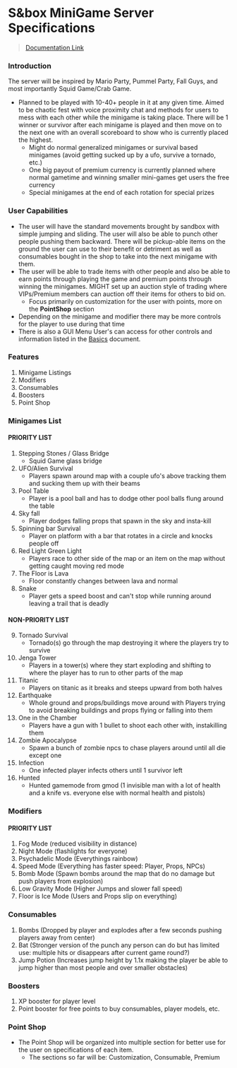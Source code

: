 # S&box MiniGame Server Specifications

> [Documentation Link](https://wiki.facepunch.com/sbox/)

### Introduction

The server will be inspired by Mario Party, Pummel Party, Fall Guys, and most importantly Squid Game/Crab Game. 
- Planned to be played with 10-40+ people in it at any given time. Aimed to be chaotic fest with voice proximity chat and methods for users to mess with each other while the minigame is taking place. There will be 1 winner or survivor after each minigame is played and then move on to the next one with an overall scoreboard to show who is currently placed the highest. 
    - Might do normal generalized minigames or survival based minigames (avoid getting sucked up by a ufo, survive a tornado, etc.)
    - One big payout of premium currency is currently planned where normal gametime and winning smaller mini-games get users the free currency
    - Special minigames at the end of each rotation for special prizes


### User Capabilities
- The user will have the standard movements brought by sandbox with simple jumping and sliding. The user will also be able to punch other people pushing them backward. There will be pickup-able items on the ground the user can use to their benefit or detriment as well as consumables bought in the shop to take into the next minigame with them.
- The user will be able to trade items with other people and also be able to earn points through playing the game and premium points through winning the minigames. MIGHT set up an auction style of trading where VIPs/Premium members can auction off their items for others to bid on. 
    - Focus primarily on customization for the user with points, more on the **PointShop** section
- Depending on the minigame and modifier there may be more controls for the player to use during that time
- There is also a GUI Menu User's can access for other controls and information listed in the [Basics](https://github.com/Plyons614/Sbox-Documentation-/blob/main/s%26boxBasics.md) document.


### Features

1. Minigame Listings
2. Modifiers
3. Consumables
4. Boosters
5. Point Shop

### Minigames List

#### PRIORITY LIST

1. Stepping Stones / Glass Bridge
    - Squid Game glass bridge
2. UFO/Alien Survival
    - Players spawn around map with a couple ufo's above tracking them and sucking them up with their beams
3. Pool Table 
    - Player is a pool ball and has to dodge other pool balls flung around the table 
4. Sky fall
    - Player dodges falling props that spawn in the sky and insta-kill
5. Spinning bar Survival
    - Player on platform with a bar that rotates in a circle and knocks people off
6. Red Light Green Light
    - Players race to other side of the map or an item on the map without getting caught moving red mode
7. The Floor is Lava
    - Floor constantly changes between lava and normal 
8. Snake
    - Player gets a speed boost and can't stop while running around leaving a trail that is deadly

#### NON-PRIORITY LIST

9. Tornado Survival
    - Tornado(s) go through the map destroying it where the players try to survive
10. Jenga Tower
    - Players in a tower(s) where they start exploding and shifting to where the player has to run to other parts of the map
11. Titanic
    - Players on titanic as it breaks and steeps upward from both halves
12. Earthquake 
    - Whole ground and props/buildings move around with Players trying to avoid breaking buildings and props flying or falling into them
13. One in the Chamber
    - Players have a gun with 1 bullet to shoot each other with, instakilling them
14. Zombie Apocalypse
    - Spawn a bunch of zombie npcs to chase players around until all die except one
15. Infection
    - One infected player infects others until 1 survivor left
16. Hunted
    - Hunted gamemode from gmod (1 invisible man with a lot of health and a knife vs. everyone else with normal health and pistols)


### Modifiers

#### PRIORITY LIST

1. Fog Mode (reduced visibility in distance)
2. Night Mode (flashlights for everyone)
3. Psychadelic Mode (Everythings rainbow)
4. Speed Mode (Everything has faster speed: Player, Props, NPCs)
5. Bomb Mode (Spawn bombs around the map that do no damage but push players from explosion)
6. Low Gravity Mode (Higher Jumps and slower fall speed)
7. Floor is Ice Mode (Users and Props slip on everything)


### Consumables 

1. Bombs (Dropped by player and explodes after a few seconds pushing players away from center)
2. Bat (Stronger version of the punch any person can do but has limited use: multiple hits or disappears after current game round?)
3. Jump Potion (Increases jump height by 1.1x making the player be able to jump higher than most people and over smaller obstacles)


### Boosters

1. XP booster for player level
2. Point booster for free points to buy consumables, player models, etc.


### Point Shop

- The Point Shop will be organized into multiple section for better use for the user on specifications of each item.
    - The sections so far will be: Customization, Consumable, Premium
